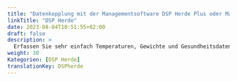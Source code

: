 ```yaml
---
title: "Datenkopplung mit der Managementsoftware DSP Herde Plus oder Mast"
linkTitle: "DSP Herde"
date: 2023-08-04T10:51:55+02:00
draft: false
description: >
  Erfassen Sie sehr einfach Temperaturen, Gewichte und Gesundheitsdaten mit dem VitalControl und importieren Sie diese Daten in die Software *Herde*.
weight: 30
Kategorien: [DSP Herde]
translationKey: DSPherde
---
```


